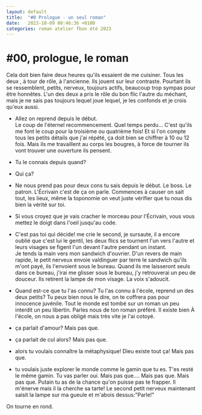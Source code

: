 ```yaml
---
layout: default
title:  "#0 Prologue - un seul roman"
date:   2023-10-09 00:46:36 +0100
categories: roman atelier fbon été 2023
---
```


# #00, prologue, le roman
Cela doit bien faire deux heures qu'ils essaient de me cuisiner. Tous les deux , à tour de rôle, à l'ancienne. Ils jouent sur leur contraste. Pourtant ils se ressemblent, petits, nerveux, toujours actifs,  beaucoup trop sympas pour être honnêtes. L'un des deux a pris le rôle du bon flic l'autre du méchant, mais je ne sais pas toujours lequel joue lequel, je les confonds et je crois qu'eux aussi.  
- Allez on reprend depuis le début.  
Le coup de l'éternel recommencement. Quel temps perdu... C'est qu'ils me font le coup pour la troisième ou quatrième fois! Et si l'on compte tous les petits détails que j'ai répété, ça doit bien se chiffrer à 10 ou 12 fois. Mais ils me travaillent au corps les bougres, à force de tourner ils vont trouver une ouverture ils pensent.  
- Tu le connais depuis quand?
- Qui ça?  
- Ne nous prend pas pour deux cons tu sais depuis le début. Le boss. Le patron. L'Écrivain c'est de ça on parle. Commences à causer on sait tout, les lieux, même la toponomie on veut juste vérifier que tu nous dis bien la vérité sur toi.
- Si vous croyez que je vais cracher le morceau pour l'Écrivain, vous vous mettez le doigt dans l'oeil jusqu'au code.
  
- C'est pas toi qui décide! me crie le second, je sursaute, il a encore oublié que c'est lui le gentil, les deux flics se tournent l'un vers l'autre et leurs visages se figent l'un devant l'autre pendant un instant.  
Je tends la main vers mon sandwich d'ouvrier. D'un revers de main rapide, le petit nerveux envoie valdinguer par terre le sandwich qu'ils m'ont payé, ils l'envoient sous le bureau. Quand ils me laisseront seuls dans ce bureau, j'irai me glisser sous le bureau, j'y retrouverai un peu de douceur. 
Ils retirent la lampe de mon visage. La voix s'adoucit.
- Quand est-ce que tu l'as connu? 
Tu l'as connu à l'école, reprend un des deux petits? Tu peux bien nous le dire, on te coffrera pas pour innocence juvénile. Tout le monde est tombé sur un roman un peu interdit un peu libertin.
Parles nous de ton roman préféré. Il existe bien
À l'école, on nous a pas obligé mais très vite je l'ai cotoyé.
- ça parlait d'amour?
Mais pas que.
- ça parlait de cul alors?
Mais pas que.
- alors tu voulais connaître la métaphysique! Dieu existe tout ça!
Mais pas que.
- tu voulais juste explorer le monde comme le gamin que tu es. T'es resté le même gamin. Tu vas parler oui.
Mais pas que.... Mais pas que. Mais pas que. 
Putain tu as de la chance qu'on puisse pas te frapper. Il m'énerve mais il la cherche sa tarte!
Le second petit nerveux maintenant saisit la lampe sur ma gueule et m'abois dessus:"Parle!"

On tourne en rond.
